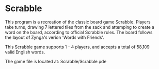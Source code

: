 # Scrabble

This program is a recreation of the classic board game Scrabble.
Players take turns, drawing 7 lettered tiles from the sack and attemping to create a word on the board,
according to official Scrabble rules. The board follows the layout of Zynga's verion 'Words with Friends'.

This Scrabble game supports 1 - 4 players, and accepts a total of 58,109 valid English words.

The game file is located at: Scrabble/Scrabble.pde

